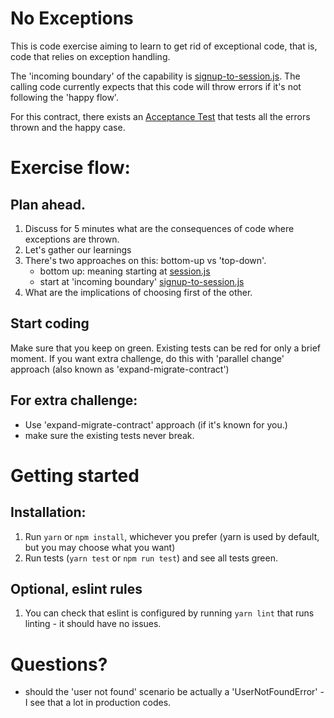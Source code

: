 # No Exceptions

This is code exercise aiming to learn to get rid of exceptional code, that is, code that relies on exception handling.

The 'incoming boundary' of the capability is [signup-to-session.js](./src/attend-to-a-session/routes/signup-to-session.js).
The calling code currently expects that this code will throw errors if it's not following the 'happy flow'.

For this contract, there exists an [Acceptance Test](./test/acceptance.test.js) that tests all the errors thrown and the
happy case.

# Exercise flow:
## Plan ahead.

1. Discuss for 5 minutes what are the consequences of code where exceptions are thrown.
2. Let's gather our learnings
3. There's two approaches on this: bottom-up vs 'top-down'. 
   - bottom up: meaning starting at [session.js](./src/attend-to-a-session/domain/session.js)
   - start at 'incoming boundary' [signup-to-session.js](./src/attend-to-a-session/routes/signup-to-session.js)
4. What are the implications of choosing first of the other. 

## Start coding

Make sure that you keep on green. Existing tests can be red for only a brief moment.
If you want extra challenge, do this with 'parallel change' approach (also known as 
'expand-migrate-contract')

## For extra challenge:

- Use 'expand-migrate-contract' approach (if it's known for you.)
- make sure the existing tests never break.

# Getting started

## Installation:

1. Run `yarn` or `npm install`, whichever you prefer (yarn is used by default, but you may choose what you want)
2. Run tests (`yarn test` or `npm run test`) and see all tests green.

## Optional, eslint rules

1. You can check that eslint is configured by running `yarn lint` that runs linting - it should have no issues.


# Questions?

- should the 'user not found' scenario be actually a 'UserNotFoundError' - I see that a lot in production codes.
